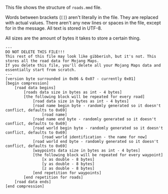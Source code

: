 This file shows the structure of `roads.mmd` file.

Words between brackets (`[]`) aren't literally in the file. They are replaced with actual values.
There aren't any new lines or spaces in the file, except for in the message. All text is stored in UTF-8.

All sizes are the amount of bytes it takes to store a certain thing.

```
---
DO NOT DELETE THIS FILE!!!
This rest of this file may look like gibberish, but it's not. This stores all the road data for Mojang Maps.
If you delete this file, you'll delete all your Mojang Maps data and essentially start from scratch.
---
[version byte surrounded in 0x06 & 0x07 - currently 0x01]
[begin compression]
    [road data begins]
        [roads data size in bytes as int - 4 bytes]
        [the following block will be repeated for every road]
            [road data size in bytes as int - 4 bytes]
            [road name begin byte - randomly generated so it doesn't conflict, defaults to 0x69]
                [road name]
            [road name end byte - randomly generated so it doesn't conflict, defaults to 0x69]
            [road world begin byte - randomly generated so it doesn't conflict, defaults to 0x69]
                [road world identification - the name for now]
            [road world end byte - randomly generated so it doesn't conflict, defaults to 0x69]
            [waypoints data size in bytes as int - 4 bytes]
            [the following block will be repeated for every waypoint]
                [x as double - 8 bytes]
                [y as double - 8 bytes]
                [z as double - 8 bytes]
            [end repetition for waypoints]
        [end repetition for roads]
    [road data ends]
[end compression]
```
